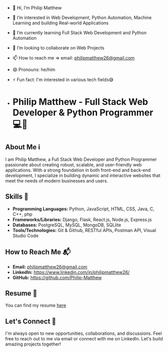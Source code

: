 - 👋 Hi, I’m Philip Matthew
- 👀 I’m interested in Web Development, Python Automation, Machine Learning and building Real-world Applications
- 🌱 I’m currently learning Full Stack Web Development and Python Automation
- 💞️ I’m looking to collaborate on Web Projects
- 📫 How to reach me => email: philipmatthew26@gmail.com
- 😄 Pronouns: he/him
- ⚡ Fun fact: I'm interested in various tech fields😅

- # Philip Matthew - Full Stack Web Developer & Python Programmer 💻🐍

## About Me ℹ️
I am Philip Matthew, a Full Stack Web Developer and Python Programmer passionate about creating robust, scalable, and user-friendly web applications. With a strong foundation in both front-end and back-end development, I specialize in building dynamic and interactive websites that meet the needs of modern businesses and users.

## Skills 🚀
- **Programming Languages:** Python, JavaScript, HTML, CSS, Java, C, C++, php
- **Frameworks/Libraries:** Django, Flask, React.js, Node.js, Express.js
- **Databases:** PostgreSQL, MySQL, MongoDB, SQLlite
- **Tools/Technologies:** Git & Github, RESTful APIs, Postman API, Visual Studio Code

## How to Reach Me 📬
- **Email:** philipmatthew26@gmail.com
- **LinkedIn:** https://www.linkedin.com/in/philipmatthew26/
- **GitHub:** https://github.com/Philip-Matthew

## Resume 📄
You can find my resume [here](https://philip-matthew.github.io/Portfolio/)

## Let's Connect 🤝
I'm always open to new opportunities, collaborations, and discussions. Feel free to reach out to me via email or connect with me on LinkedIn. Let's build amazing projects together!

